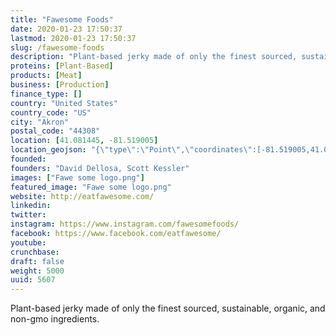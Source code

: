 ```yaml
---
title: "Fawesome Foods"
date: 2020-01-23 17:50:37
lastmod: 2020-01-23 17:50:37
slug: /fawesome-foods
description: "Plant-based jerky made of only the finest sourced, sustainable, organic, and non-gmo ingredients."
proteins: [Plant-Based]
products: [Meat]
business: [Production]
finance_type: []
country: "United States"
country_code: "US"
city: "Akron"
postal_code: "44308"
location: [41.081445, -81.519005]
location_geojson: "{\"type\":\"Point\",\"coordinates\":[-81.519005,41.081445]}"
founded: 
founders: "David Dellosa, Scott Kessler"
images: ["Fawe some logo.png"]
featured_image: "Fawe some logo.png"
website: http://eatfawesome.com/
linkedin: 
twitter: 
instagram: https://www.instagram.com/fawesomefoods/
facebook: https://www.facebook.com/eatfawesome/
youtube: 
crunchbase: 
draft: false
weight: 5000
uuid: 5607
---
```

Plant-based jerky made of only the finest sourced, sustainable, organic, and non-gmo ingredients.
